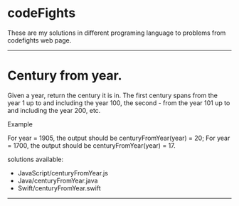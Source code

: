 # codeFights
These are my solutions in different programing language to problems from codefights web page.

-------------------------------------------------------------------------------------------------------------------------------------
# Century from year.

Given a year, return the century it is in. The first century spans from the year 1 up to and including the year 100, the second - from the year 101 up to and including the year 200, etc.

Example

For year = 1905, the output should be
centuryFromYear(year) = 20;
For year = 1700, the output should be
centuryFromYear(year) = 17.

solutions available:

 - JavaScript/centuryFromYear.js
 - Java/centuryFromYear.java
 - Swift/centuryFromYear.swift
 
-------------------------------------------------------------------------------------------------------------------------------------


